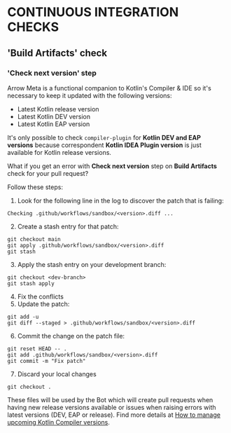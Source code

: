 # CONTINUOUS INTEGRATION CHECKS

## 'Build Artifacts' check

### 'Check next version' step

Arrow Meta is a functional companion to Kotlin's Compiler & IDE so it's necessary to keep it updated with the following versions:

* Latest Kotlin release version
* Latest Kotlin DEV version
* Latest Kotlin EAP version

It's only possible to check `compiler-plugin` for **Kotlin DEV and EAP versions**  because correspondent **Kotlin IDEA Plugin version** is just available for Kotlin release versions.

What if you get an error with **Check next version** step on **Build Artifacts** check for your pull request?

Follow these steps:

1. Look for the following line in the log to discover the patch that is failing:
```
Checking .github/workflows/sandbox/<version>.diff ...
```
2. Create a stash entry for that patch:
```
git checkout main
git apply .github/workflows/sandbox/<version>.diff
git stash
```
3. Apply the stash entry on your development branch:
```
git checkout <dev-branch>
git stash apply
```
4. Fix the conflicts
5. Update the patch:
```
git add -u
git diff --staged > .github/workflows/sandbox/<version>.diff
```
6. Commit the change on the patch file:
```
git reset HEAD -- .
git add .github/workflows/sandbox/<version>.diff
git commit -m "Fix patch"
```
7. Discard your local changes
```
git checkout .
```

These files will be used by the Bot which will create pull requests when having new release versions available or issues when raising errors with latest versions (DEV, EAP or release). Find more details at [How to manage upcoming Kotlin Compiler versions](.github/workflows/sandbox/README.md).
